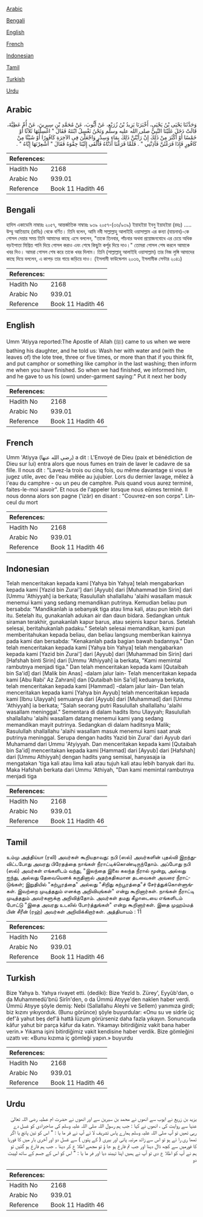 [Arabic](#arabic)

[Bengali](#bengali)

[English](#english)

[French](#french)

[Indonesian](#indonesian)

[Tamil](#tamil)

[Turkish](#turkish)

[Urdu](#urdu)

## Arabic


<div dir="rtl" lang="ar" style={{fontSize:'larger',backgroundColor:'#f8f9fa',padding:20}}>
وَحَدَّثَنَا يَحْيَى بْنُ يَحْيَى، أَخْبَرَنَا يَزِيدُ بْنُ زُرَيْعٍ، عَنْ أَيُّوبَ، عَنْ مُحَمَّدِ بْنِ سِيرِينَ، عَنْ أُمِّ عَطِيَّةَ، قَالَتْ دَخَلَ عَلَيْنَا النَّبِيُّ صلى الله عليه وسلم وَنَحْنُ نَغْسِلُ ابْنَتَهُ فَقَالَ ‏"‏ اغْسِلْنَهَا ثَلاَثًا أَوْ خَمْسًا أَوْ أَكْثَرَ مِنْ ذَلِكَ إِنْ رَأَيْتُنَّ ذَلِكَ بِمَاءٍ وَسِدْرٍ وَاجْعَلْنَ فِي الآخِرَةِ كَافُورًا أَوْ شَيْئًا مِنْ كَافُورٍ فَإِذَا فَرَغْتُنَّ فَآذِنَّنِي ‏"‏ ‏.‏ فَلَمَّا فَرَغْنَا آذَنَّاهُ فَأَلْقَى إِلَيْنَا حِقْوَهُ فَقَالَ ‏"‏ أَشْعِرْنَهَا إِيَّاهُ ‏"‏ ‏.‏
</div>
<div style={{backgroundColor:'#f8f9fa',padding:20, marginBottom: 10}}><table> <thead> <tr> <th>References:</th> <th></th> </tr> </thead> <tbody><tr><td>Hadith No</td><td>2168</td></tr><tr><td>Arabic No</td><td>939.01</td></tr><tr><td>Reference</td><td>Book 11 Hadith 46</td></tr></tbody></table></div>

## Bengali


<div dir="ltr" lang="bn" style={{fontSize:'larger',backgroundColor:'#f8f9fa',padding:20}}>
হাদিস একাডেমি নাম্বারঃ ২০৫৭, আন্তর্জাতিক নাম্বারঃ ৯৩৯ ২০৫৭-(৩৬/৯৩৯) ইয়াহইয়া ইবনু ইয়াহইয়া (রহঃ) ..... উম্মু আতিয়্যাহ (রাযিঃ) থেকে বর্ণিত। তিনি বলেন, আমি নবী সাল্লাল্লাহু আলাইহি ওয়াসাল্লাম এর কন্যা (যায়নাব)-কে গোসল দেয়ার সময় তিনি আমাদের কাছে এসে বললেন, "তাকে তিনবার, পাঁচবার অথবা প্রয়োজনবোধে এর চেয়ে অধিক বড়ইপাতা মিশ্রিত পানি দিয়ে গোসল করাও এবং শেষে কিছুটা কর্পূর দিয়ে দাও।" তোমরা গোসল শেষ করলে আমাকে খবর দিও। আমরা গোসল শেষ করে তাকে খবর দিলাম। তিনি (সাল্লাল্লাহু আলাইহি ওয়াসাল্লাম) তার নিজ লুঙ্গি আমাদের কাছে দিয়ে বললেন, এ কাপড় তার গায়ে জড়িয়ে দাও। (ইসলামী ফাউন্ডেশন ২০৩৬, ইসলামীক সেন্টার ২০৪১)
</div>
<div style={{backgroundColor:'#f8f9fa',padding:20, marginBottom: 10}}><table> <thead> <tr> <th>References:</th> <th></th> </tr> </thead> <tbody><tr><td>Hadith No</td><td>2168</td></tr><tr><td>Arabic No</td><td>939.01</td></tr><tr><td>Reference</td><td>Book 11 Hadith 46</td></tr></tbody></table></div>

## English


<div dir="ltr" lang="en" style={{fontSize:'larger',backgroundColor:'#f8f9fa',padding:20}}>
Umm 'Atiyya reported:The Apostle of Allah (ﷺ) came to us when we were bathing his daughter, and he told us: Wash her with water and (with the leaves of) the lote tree, three or five times, or more than that if you think fit, and put camphor or something like camphor in the last washing; then inform me when you have finished. So when we had finished, we informed him, and he gave to us his (own) under-garment saying:" Put it next her body
</div>
<div style={{backgroundColor:'#f8f9fa',padding:20, marginBottom: 10}}><table> <thead> <tr> <th>References:</th> <th></th> </tr> </thead> <tbody><tr><td>Hadith No</td><td>2168</td></tr><tr><td>Arabic No</td><td>939.01</td></tr><tr><td>Reference</td><td>Book 11 Hadith 46</td></tr></tbody></table></div>

## French


<div dir="ltr" lang="fr" style={{fontSize:'larger',backgroundColor:'#f8f9fa',padding:20}}>
Umm 'Atiyya (رضي الله عنها) a dit : L'Envoyé de Dieu (paix et bénédiction de Dieu sur lui) entra alors que nous fumes en train de laver le cadavre de sa fille. Il nous dit : "Lavez-la trois ou cinq fois, ou même davantage si vous le jugez utile, avec de l'eau mêlée au jujubier. Lors du dernier lavage, mêlez à l'eau du camphre - ou un peu de camphre. Puis quand vous aurez terminé, faites-le-moi savoir". Et nous de l'appeler lorsque nous eûmes terminé. Il nous donna alors son pagne ('izâr) en disant : "Couvrez-en son corps". Linceul du mort
</div>
<div style={{backgroundColor:'#f8f9fa',padding:20, marginBottom: 10}}><table> <thead> <tr> <th>References:</th> <th></th> </tr> </thead> <tbody><tr><td>Hadith No</td><td>2168</td></tr><tr><td>Arabic No</td><td>939.01</td></tr><tr><td>Reference</td><td>Book 11 Hadith 46</td></tr></tbody></table></div>

## Indonesian


<div dir="ltr" lang="id" style={{fontSize:'larger',backgroundColor:'#f8f9fa',padding:20}}>
Telah menceritakan kepada kami [Yahya bin Yahya] telah mengabarkan kepada kami [Yazid bin Zurai'] dari [Ayyub] dari [Muhammad bin Sirin] dari [Ummu 'Athiyyah] ia berkata; Rasulullah shallallahu 'alaihi wasallam masuk menemui kami yang sedang memandikan putrinya. Kemudian beliau pun bersabda: "Mandikanlah ia sebanyak tiga atau lima kali, atau pun lebih dari itu. Setelah itu, gunakanlah adukan air dan daun bidara. Sedangkan untuk siraman terakhir, gunakanlah kapur barus, atau sejenis kapur barus. Setelah selesai, beritahukanlah padaku." Setelah selesai memandikan, kami pun memberitahukan kepada beliau, dan beliau langsung memberikan kainnya pada kami dan bersabda: "Kenakanlah pada bagian bawah badannya." Dan telah menceritakan kepada kami [Yahya bin Yahya] telah mengabarkan kepada kami [Yazid bin Zurai'] dari [Ayyub] dari [Muhammad bin Sirin] dari [Hafshah binti Sirin] dari [Ummu 'Athiyyah] ia berkata, "Kami memintal rambutnya menjadi tiga." Dan telah menceritakan kepada kami [Qutaibah bin Sa'id] dari [Malik bin Anas] -dalam jalur lain- Telah menceritakan kepada kami [Abu Rabi' Az Zahrani] dan [Qutaibah bin Sa'id] keduanya berkata, telah menceritakan kepada kami [Hammad] -dalam jalur lain- Dan telah menceritakan kepada kami [Yahya bin Ayyub] telah menceritakan kepada kami [Ibnu Ulayyah] semuanya dari [Ayyub] dari [Muhammad] dari [Ummu 'Athiyyah] ia berkata; "Salah seorang putri Rasulullah shallallahu 'alaihi wasallam meninggal." Sementara di dalam hadits Ibnu Ulayyah; Rasulullah shallallahu 'alaihi wasallam datang menemui kami yang sedang memandikan mayit putrinya. Sedangkan di dalam haditsnya Malik; Rasulullah shallallahu 'alaihi wasallam masuk menemui kami saat anak putrinya meninggal. Serupa dengan hadits Yazid bin Zurai' dari Ayyub dari Muhamamd dari Ummu 'Atyiyyah. Dan menceritakan kepada kami [Qutaibah bin Sa'id] menceritakan kepada kami [Hammad] dari [Ayyub] dari [Hafshah] dari [Ummu Athiyyah] dengan hadits yang semisal, hanyasaja ia mengatakan 'tiga kali atau lima kali atau tujuh kali atau lebih banyak dari itu. Maka Hafshah berkata dari Ummu 'Athiyah, "Dan kami memintal rambutnya menjadi tiga
</div>
<div style={{backgroundColor:'#f8f9fa',padding:20, marginBottom: 10}}><table> <thead> <tr> <th>References:</th> <th></th> </tr> </thead> <tbody><tr><td>Hadith No</td><td>2168</td></tr><tr><td>Arabic No</td><td>939.01</td></tr><tr><td>Reference</td><td>Book 11 Hadith 46</td></tr></tbody></table></div>

## Tamil


<div dir="ltr" lang="ta" style={{fontSize:'larger',backgroundColor:'#f8f9fa',padding:20}}>
உம்மு அத்திய்யா (ரலி) அவர்கள் கூறியதாவது: நபி (ஸல்) அவர்களின் புதல்வி இறந்துவிட்டபோது அவரது பிரேதத்தை நாங்கள் நீராட்டிக்கொண்டிருந்தோம். அப்போது நபி (ஸல்) அவர்கள் எங்களிடம் வந்து, "இலந்தை இலை கலந்த நீரால் மூன்று, அல்லது ஐந்து, அல்லது தேவையெனக் கருதினால் அதற்கதிகமான தடவைகள் அவரை நீராட்டுங்கள்; இறுதியில் "கற்பூரத்தை" அல்லது "சிறிது கற்பூரத்தை"ச் சேர்த்துக்கொள்ளுங்கள். இவற்றை முடித்ததும் எனக்கு அறிவியுங்கள்" என்று கூறினார்கள். நாங்கள் நீராட்டி முடித்ததும் அவர்களுக்கு அறிவித்தோம். அவர்கள் தமது கீழாடையை எங்களிடம் போட்டு "இதை அவரது உடலில் போர்த்துங்கள்" என்று கூறினார்கள். இதை முஹம்மத் பின் சீரீன் (ரஹ்) அவர்கள் அறிவிக்கிறார்கள். அத்தியாயம் : 11
</div>
<div style={{backgroundColor:'#f8f9fa',padding:20, marginBottom: 10}}><table> <thead> <tr> <th>References:</th> <th></th> </tr> </thead> <tbody><tr><td>Hadith No</td><td>2168</td></tr><tr><td>Arabic No</td><td>939.01</td></tr><tr><td>Reference</td><td>Book 11 Hadith 46</td></tr></tbody></table></div>

## Turkish


<div dir="ltr" lang="tr" style={{fontSize:'larger',backgroundColor:'#f8f9fa',padding:20}}>
Bize Yahya b. Yahya rivayet etti. (dediki): Bize Yezîd b. Zürey', Eyyûb'dan, o da Muhammedü'bnü Sirîn'den, o da Ümmü Atıyye'den naklen haber verdi. Ümmü Atıyye şöyle demiş: Nebi (Sallallahu Aleyhi ve Sellem) yanımıza girdi; biz kızını yıkıyorduk. (Bunu görünce) şöyle buyurdular: «Onu su ve sidrle üç def'â yahut beş def'â hattâ lüzum görürseniz daha fazla yıkayın. Sonuncuda kâfur yahut bir parça kâfur da katın. Yıkamayı bitirdiğiniz vakit bana haber verin.» Yıkama işini bitirdiğimiz vakit kendisine haber verdik. Bize gömleğini uzattı ve: «Bunu kızıma iç gömleği yapın.» buyurdu
</div>
<div style={{backgroundColor:'#f8f9fa',padding:20, marginBottom: 10}}><table> <thead> <tr> <th>References:</th> <th></th> </tr> </thead> <tbody><tr><td>Hadith No</td><td>2168</td></tr><tr><td>Arabic No</td><td>939.01</td></tr><tr><td>Reference</td><td>Book 11 Hadith 46</td></tr></tbody></table></div>

## Urdu


<div dir="rtl" lang="ur" style={{fontSize:'larger',backgroundColor:'#f8f9fa',padding:20}}>
یزید بن زریع نے ایوب سے انھوں نے محمد بن سیرین سے اور انھوں نے حضرت ام عطیہ رضی اللہ تعالیٰ عنہا سے روایت کی ، انھوں نے کہا : جب ہم رسول اللہ صلی اللہ علیہ وسلم کی صاحبزادی کو غسل دے رہی تھیں تو آپ صلی اللہ علیہ وسلم ہمارے پاس تشریف لا ئے آپ نے فر ما یا : " اس کو تین پانچ یا اگر تمھا ری را ئے ہو تو اس سے زائد مرتبہ پانی اور بیری ( کے پتوں ) سے غسل دو اور آخری بار میں کا فوریا کا فورمیں سے کچھ ڈال دینا اور جب تم فارغ ہو جا ؤ تو مجھے اطلا ع کر دینا ۔ جب ہم فارغ ہو گئیں تو ہم نے آپ کو اطلا ع دی تو آپ نے ہمیں اپنا تہبند دیا اور فر ما یا : " اس کو اس کے جسم کے ساتھ لپیٹ دو
</div>
<div style={{backgroundColor:'#f8f9fa',padding:20, marginBottom: 10}}><table> <thead> <tr> <th>References:</th> <th></th> </tr> </thead> <tbody><tr><td>Hadith No</td><td>2168</td></tr><tr><td>Arabic No</td><td>939.01</td></tr><tr><td>Reference</td><td>Book 11 Hadith 46</td></tr></tbody></table></div>